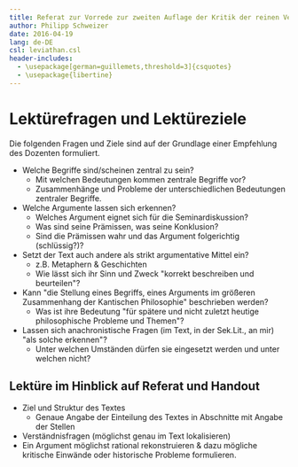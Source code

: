 ```yaml
---
title: Referat zur Vorrede zur zweiten Auflage der Kritik der reinen Vernunft
author: Philipp Schweizer
date: 2016-04-19
lang: de-DE
csl: leviathan.csl
header-includes:
  - \usepackage[german=guillemets,threshold=3]{csquotes}
  - \usepackage{libertine}
---
```

# Lektürefragen und Lektüreziele
Die folgenden Fragen und Ziele sind auf der Grundlage einer Empfehlung des Dozenten formuliert.

- Welche Begriffe sind/scheinen zentral zu sein?
    + Mit welchen Bedeutungen kommen zentrale Begriffe vor?
    + Zusammenhänge und Probleme der unterschiedlichen Bedeutungen zentraler Begriffe.
- Welche Argumente lassen sich erkennen?
    + Welches Argument eignet sich für die Seminardiskussion?
    + Was sind seine Prämissen, was seine Konklusion?
    + Sind die Prämissen wahr und das Argument folgerichtig (schlüssig?)?
- Setzt der Text auch andere als strikt argumentative Mittel ein?
    + z.B. Metaphern & Geschichten
    + Wie lässt sich ihr Sinn und Zweck "korrekt beschreiben und beurteilen"?
- Kann "die Stellung eines Begriffs, eines Arguments im größeren Zusammenhang der Kantischen Philosophie" beschrieben werden?
    + Was ist ihre Bedeutung "für spätere und nicht zuletzt heutige philosophische Probleme und Themen"?
- Lassen sich anachronistische Fragen (im Text, in der Sek.Lit., an mir) "als solche erkennen"?
    + Unter welchen Umständen dürfen sie eingesetzt werden und unter welchen nicht?

## Lektüre im Hinblick auf Referat und Handout

- Ziel und Struktur des Textes
    + Genaue Angabe der Einteilung des Textes in Abschnitte mit Angabe der Stellen
- Verständnisfragen (möglichst genau im Text lokalisieren)
- Ein Argument möglichst rational rekonstruieren & dazu mögliche kritische Einwände oder historische Probleme formulieren.



